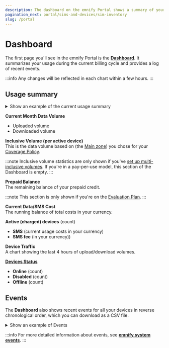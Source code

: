 ```yaml
---
description: The dashboard on the emnify Portal shows a summary of your usage for the current billing cycle
pagination_next: portal/sims-and-devices/sim-inventory
slug: /portal
---
```


# Dashboard

The first page you'll see in the emnify Portal is the [**Dashboard**](https://portal.emnify.com/).
It summarizes your usage during the current billing cycle and provides a log of recent events. 

:::info
Any changes will be reflected in each chart within a few hours.
:::

## Usage summary 

<details className="custom-details-example">
  <summary>Show an example of the current usage summary</summary>
  <img
    src={require('./assets/dashboard-usage.png').default}
    style={{width:695}}
    alt=""
  />
</details>

**Current Month Data Volume**
  - Uploaded volume
  - Downloaded volume

**Inclusive Volume (per active device)**  
This is the data volume based on (the [Main zone](/portal/device-policies#zones)) you chose for your [Coverage Policy](/portal/device-policies#coverage-policies).

:::note
Inclusive volume statistics are only shown if you've [set up multi-inclusive volumes](/how-tos/multi-inclusive-volumes).
If you're in a pay-per-use model, this section of the Dashboard is empty.
:::

**Prepaid Balance**  
The remaining balance of your prepaid credit.

:::note
This section is only shown if you're on the [Evaluation Plan](/quickstart#emnifys-evaluation-plan).
:::

**Current Data/SMS Cost**  
The running balance of total costs in your currency.

**Active (charged) devices** (count)
  - **SMS** (current usage costs in your currency)
  - **SMS fee** (in your currency))

**Device Traffic**  
A chart showing the last 4 hours of upload/download volumes.

[**Devices Status**](/glossary#endpoint-status)
  - **Online** (count)
  - **Disabled** (count)
  - **Offline** (count)

## Events

The **Dashboard** also shows recent events for all your devices in reverse chronological order, which you can download as a CSV file.

<details className="custom-details-example">
  <summary>Show an example of Events</summary>
  <img
    src={require('./assets/dashboard-events.png').default}
    alt=""
  />
</details>

:::info
For more detailed information about events, see [**emnify system events**](/system-events).
:::

